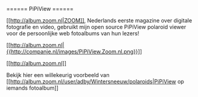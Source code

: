====== PiPiView ======

[[http://album.zoom.nl|ZOOM]], Nederlands eerste magazine over digitale fotografie en video, gebruikt mijn open source PiPiView polaroid viewer voor de persoonlijke web fotoalbums van hun lezers!

[[http://album.zoom.nl|{{http://companje.nl/images/PiPiView.Zoom.nl.png}}]]

[[http://album.zoom.nl]]

Bekijk hier een willekeurig voorbeeld van [[http://album.zoom.nl/user/adby/Wintersneeuw/polaroids|PiPiView op iemands fotoalbum]]